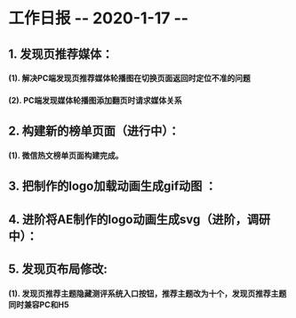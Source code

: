 # 工作日报              -- 2020-1-17 --

## 1. 发现页推荐媒体：

#### (1). 解决PC端发现页推荐媒体轮播图在切换页面返回时定位不准的问题

#### (2). PC端发现媒体轮播图添加翻页时请求媒体关系

## 2. 构建新的榜单页面（进行中）：

#### (1). 微信热文榜单页面构建完成。

## 3. 把制作的logo加载动画生成gif动图 ：

## 4. 进阶将AE制作的logo动画生成svg（进阶，调研中）：

## 5. 发现页布局修改:

#### (1). 发现页推荐主题隐藏测评系统入口按钮，推荐主题改为十个，发现页推荐主题同时兼容PC和H5


